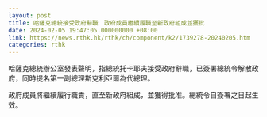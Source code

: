 ```yaml
---
layout: post
title: 哈薩克總統接受政府辭職　政府成員繼續履職至新政府組成並獲批
date: 2024-02-05 19:47:05.000000000 +08:00
link: https://news.rthk.hk/rthk/ch/component/k2/1739278-20240205.htm
categories: rthk
---
```


哈薩克總統辦公室發表聲明，指總統托卡耶夫接受政府辭職，已簽署總統令解散政府，同時提名第一副總理斯克利亞爾為代總理。

政府成員將繼續履行職責，直至新政府組成，並獲得批准。總統令自簽署之日起生效。
